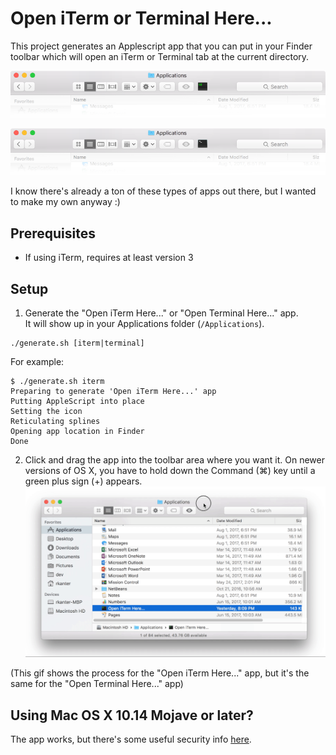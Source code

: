 Open iTerm or Terminal Here...
==============================

This project generates an Applescript app that you can put in your Finder 
toolbar which will open an iTerm or Terminal tab at the current directory.

![alt text](media/iterm_toolbar.png "iTerm Toolbar")

![alt text](media/terminal_toolbar.png "Terminal Toolbar")

I know there's already a ton of these types of apps out there, but I wanted
to make my own anyway :)

Prerequisites
-------------
- If using iTerm, requires at least version 3

Setup
-----

1. Generate the "Open iTerm Here..." or "Open Terminal Here..." app.  
It will show up in your Applications folder (``/Applications``).
````
./generate.sh [iterm|terminal]
````
For example:
````
$ ./generate.sh iterm
Preparing to generate 'Open iTerm Here...' app
Putting AppleScript into place
Setting the icon
Reticulating splines
Opening app location in Finder
Done
````

2. Click and drag the app into the toolbar area where you want it.  On newer
versions of OS X, you have to hold down the Command (⌘) key until a green plus 
sign (+) appears.
![alt text](media/add_icon_75_transparent.gif "Add the app to the Finder toolbar")

(This gif shows the process for the "Open iTerm Here..." app, 
but it's the same for the "Open Terminal Here..." app)


Using Mac OS X 10.14 Mojave or later?
-------------------------------------
The app works, but there's some useful security info [here](MOJAVE.md).

